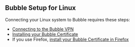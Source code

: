 ## Bubble Setup for Linux

Connecting your Linux system to Bubble requires these steps:

 * [Connecting to the Bubble VPN](../vpn_instructions/linux_vpn.md)
 * [Installing your Bubble Certificate](../cert_instructions/linux_cert.md)
 * If you use Firefox, [install your Bubble Certificate in Firefox](../cert_instructions/firefox_cert.md)

